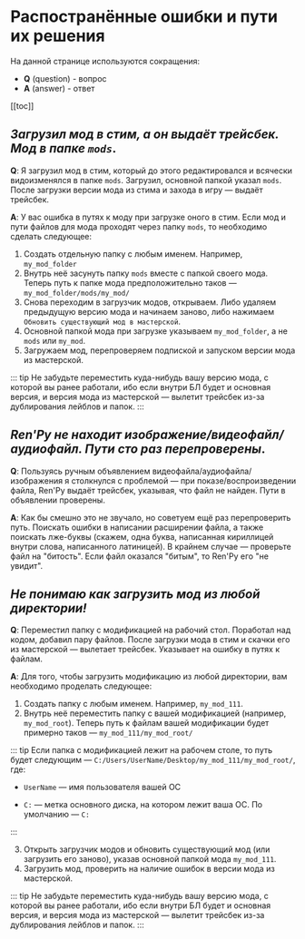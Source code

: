 # Распостранённые ошибки и пути их решения

На данной странице используются сокращения:

- **Q** (question) - вопрос
- **A** (answer) - ответ

[[toc]]

## _Загрузил мод в стим, а он выдаёт трейсбек. Мод в папке `mods`_.

**Q**: Я загрузил мод в стим, который до этого редактировался и всячески видоизменялся в папке `mods`. Загрузил, основной папкой указал `mods`. После загрузки версии мода из стима и захода в игру — выдаёт трейсбек.

**A**: У вас ошибка в путях к моду при загрузке оного в стим. Если мод и пути файлов для мода проходят через папку `mods`, то необходимо сделать следующее:

1. Создать отдельную папку с любым именем. Например, `my_mod_folder`
2. Внутрь неё засунуть папку `mods` вместе с папкой своего мода. Теперь путь к папке мода предположительно таков — `my_mod_folder/mods/my_mod/`
3. Снова переходим в загрузчик модов, открываем. Либо удаляем предыдущую версию мода и начинаем заново, либо нажимаем `Обновить существующий мод в мастерской`.
4. Основной папкой мода при загрузке указываем `my_mod_folder`, а не `mods` или `my_mod`.
5. Загружаем мод, перепроверяем подпиской и запуском версии мода из мастерской.

::: tip
Не забудьте переместить куда-нибудь вашу версию мода, с которой вы ранее работали, ибо если внутри БЛ будет и основная версия, и версия мода из мастерской — вылетит трейсбек из-за дублирования лейблов и папок.
:::

## _Ren'Py не находит изображение/видеофайл/аудиофайл. Пути сто раз перепроверены_.

**Q**: Пользуясь ручным объявлением видеофайла/аудиофайла/изображения я столкнулся с проблемой — при показе/воспроизведении файла, Ren'Py выдаёт трейсбек, указывая, что файл не найден. Пути в объявлении проверены.

**A**: Как бы смешно это не звучало, но советуем ещё раз перепроверить путь. Поискать ошибки в написании расширении файла, а также поискать лже-буквы (скажем, одна буква, написанная кириллицей внутри слова, написанного латиницей). В крайнем случае — проверьте файл на "битость". Если файл оказался "битым", то Ren'Py его "не увидит".

## _Не понимаю как загрузить мод из любой директории!_

**Q**: Переместил папку с модификацией на рабочий стол. Поработал над кодом, добавил пару файлов. После загрузки мода в стим и скачки его из мастерской — вылетает трейсбек. Указывает на ошибку в путях к файлам.

**A**: Для того, чтобы загрузить модификацию из любой директории, вам необходимо проделать следующее:

1. Создать папку с любым именем. Например, `my_mod_111`.
2. Внутрь неё переместить папку с вашей модификацией (например, `my_mod_root`). Теперь путь к файлам вашей модификации будет примерно таков — `my_mod_111/my_mod_root/`

::: tip
Если папка с модификацией лежит на рабочем столе, то путь будет следующим — `C:/Users/UserName/Desktop/my_mod_111/my_mod_root/`, где:

- `UserName` — имя пользователя вашей ОС

- `C:` — метка основного диска, на котором лежит ваша ОС. По умолчанию — `C:`

:::

3. Открыть загрузчик модов и обновить существующий мод (или загрузить его заново), указав основной папкой мода `my_mod_111`.
4. Загрузить мод, проверить на наличие ошибок в версии мода из мастерской.

::: tip
Не забудьте переместить куда-нибудь вашу версию мода, с которой вы ранее работали, ибо если внутри БЛ будет и основная версия, и версия мода из мастерской — вылетит трейсбек из-за дублирования лейблов и папок.
:::
